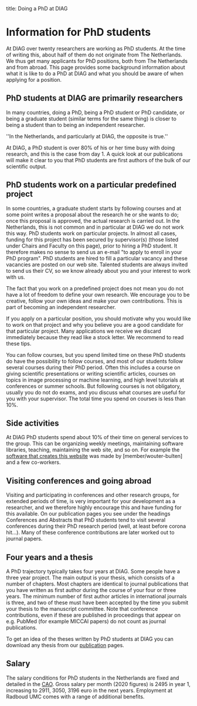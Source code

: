 title: Doing a PhD at DIAG

# Information for PhD students

At DIAG over twenty researchers are working as PhD students. At the time of writing this, about half of them do not originate from The Netherlands. We thus get many applicants for PhD positions, both from The Netherlands and from abroad. This page provides some background information about what it is like to do a PhD at DIAG and what you should be aware of when applying for a position.

## PhD students at DIAG are primarily researchers

In many countries, doing a PhD, being a PhD student or PhD candidate, or being a graduate student (similar terms for the same thing) is closer to being a student than to being an independent researcher. 

''In the Netherlands, and particularly at DIAG, the opposite is true.'' 

At DIAG, a PhD student is over 80% of his or her time busy with doing research, and this is the case from day 1. A quick look at our publications will make it clear to you that PhD students are first authors of the bulk of our scientific output.

## PhD students work on a particular predefined project

In some countries, a graduate student starts by following courses and at some point writes a proposal about the research he or she wants to do; once this proposal is approved, the actual research is carried out. In the Netherlands, this is not common and in particular at DIAG we do not work this way. PhD students work on particular projects. In almost all cases, funding for this project has been secured by supervisor(s) (those listed under Chairs and Faculty on this page), prior to hiring a PhD student. It therefore makes no sense to send us an e-mail "to apply to enroll in your PhD program". PhD students are hired to fill a particular vacancy and these vacancies are posted on our web site. Talented students are always invited to send us their CV, so we know already about you and your interest to work with us.

The fact that you work on a predefined project does not mean you do not have a lot of freedom to define your own research. We encourage you to be creative, follow your own ideas and make your own contributions. This is part of becoming an independent researcher.

If you apply on a particular position, you should motivate why you would like to work on that project and why you believe you are a good candidate for that particular project. Many applications we receive we discard immediately because they read like a stock letter. We recommend to read these tips.

You can follow courses, but you spend limited time on these
PhD students do have the possibility to follow courses, and most of our students follow several courses during their PhD period. Often this includes a course on giving scientific presentations or writing scientific articles, courses on topics in image processing or machine learning, and high level tutorials at conferences or summer schools. But following courses is not obligatory, usually you do not do exams, and you discuss what courses are useful for you with your supervisor. The total time you spend on courses is less than 10%.

## Side activities

At DIAG PhD students spend about 10% of their time on general services to the group. This can be organizing weekly meetings, maintaining software libraries, teaching, maintaining the web site, and so on. For example the [software that creates this website](https://github.com/DIAGNijmegen/website-content) was made by [member/wouter-bulten] and a few co-workers.

## Visiting conferences and going abroad

Visiting and participating in conferences and other research groups, for extended periods of time, is very important for your development as a researcher, and we therefore highly encourage this and have funding for this available. On our publication pages you see under the headings Conferences and Abstracts that PhD students tend to visit several conferences during their PhD research period (well, at least before corona hit...). Many of these conference contributions are later worked out to journal papers.

## Four years and a thesis

A PhD trajectory typically takes four years at DIAG. Some people have a three year project. The main output is your thesis, which consists of a number of chapters. Most chapters are identical to journal publications that you have written as first author during the course of your four or three years. The minimum number of first author articles in international journals is three, and two of these must have been accepted by the time you submit your thesis to the manuscript committee. Note that conference contributions, even if these are published in proceedings that appear on e.g. PubMed (for example MICCAI papers) do not count as journal publications.

To get an idea of the theses written by PhD students at DIAG you can download any thesis from our [publication](/publications) pages.

## Salary

The salary conditions for PhD students in the Netherlands are fixed and detailed in the [CAO](https://www.nfu.nl/img/pdf/19.2084_Uitgave_2019_-_Cao_umc_NL_2018-2020_v8.pdf). Gross salary per month (2020 figures) is 2495 in year 1, increasing to 2911, 3050, 3196 euro in the next years. Employment at Radboud UMC comes with a range of additional benefits.
